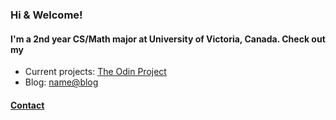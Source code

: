 ### Hi & Welcome!
#### I'm a 2nd year CS/Math major at University of Victoria, Canada. Check out my
- Current projects: [The Odin Project](https://www.theodinproject.com)
- Blog: [name@blog](https://nameatblog.netlify.app/)

#### [Contact](mailto:n4n4m3.nameme@gmail.com?subject=[GitHub])



<!--
**n4m3name/n4m3name** is a ✨ _special_ ✨ repository because its `README.md` (this file) appears on your GitHub profile.

Here are some ideas to get you started:

- 🔭 I’m currently working on ...
- 🌱 I’m currently learning ...
- 👯 I’m looking to collaborate on ...
- 🤔 I’m looking for help with ...
- 💬 Ask me about ...
- 📫 How to reach me: ...
- 😄 Pronouns: ...
- ⚡ Fun fact: ...
-->
